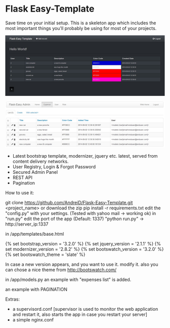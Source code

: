 Flask Easy-Template
========================


Save time on your initial setup. This is a skeleton app which includes the most important things you'll probably be using for most of your projects.




![alt text](https://github.com/AndreiD/Flask-Easy-Template/blob/master/app/static/img/pic1.jpg "How the app looks 1")


![alt text](https://github.com/AndreiD/Flask-Easy-Template/blob/master/app/static/img/pic2.jpg "How admin panel looks")


- Latest bootstrap template, modernizer, jquery etc. latest, served from content delivery networks.
- User Registry, Login & Forgot Password
- Secured Admin Panel
- REST API
- Pagination

How to use it:

git clone https://github.com/AndreiD/Flask-Easy-Template.git <project_name> or download the zip
pip install -r requirements.txt
edit the "config.py" with your settings. (Tested with yahoo mail -> working ok)
in "run.py" edit the port of the app (Default: 1337)
"python run.py" -> http://server_ip:1337


in /app/templates/base.html

<!DOCTYPE html>
<html lang="en" class="no-js">
{% set bootstrap_version = '3.2.0' %}
{% set jquery_version = '2.1.1' %}
{% set modernizer_version = '2.8.2' %}
{% set bootswatch_version = '3.2.0' %}
{% set bootswatch_theme = 'slate' %}

In case a new version appears, and you want to use it. modify it. also you can chose a nice theme from http://bootswatch.com/

in /app/models.py an example with "expenses list" is added.

an example with PAGINATION

Extras:

- a supervisord.conf [supervisor is used to monitor the web application and restart it, also starts the app in case you restart your server]
- a simple nginx.conf

